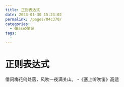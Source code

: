 ```yaml
---
title: 正则表达式
date: 2023-01-30 15:23:02
permalink: /pages/04c370/
categories:
  - 《Base》笔记
tags:
  - 
---
```


# 正则表达式

借问梅花何处落，风吹一夜满关山。 
                -《塞上听吹笛》高适

<!-- more -->

